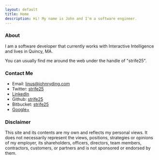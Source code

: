 ```yaml
---
layout: default
title: Home
description: Hi! My name is John and I'm a software engineer.
---
```


### About

I am a software developer that currently works with Interactive Intelligence and lives in Quincy, MA.

You can usually find me around the web under the handle of "strife25".

### Contact Me

* Email: <linus@johnryding.com>
* Twitter: <a rel="me" href="http://www.twitter.com/strife25">strife25</a>
* <a rel="me" href="http://www.linkedin.com/in/johnryding">LinkedIn</a>
* Github: <a rel="me" href="https://github.com/strife25">strife25</a>
* Bitbucket: <a rel="me" href="https://bitbucket.org/strife25">strife25</a>
* <a rel="me" href="https://plus.google.com/100076290615789859058/about">Google+</a>

### Disclaimer

This site and its contents are my own and reflects my personal views. It does not necessarily represent the views, positions, strategies or opinions of my employer, its shareholders, officers, directors, team members, contractors, customers, or partners and is not sponsored or endorsed by them.
